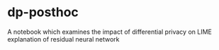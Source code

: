 # dp-posthoc
A notebook which examines the impact of differential privacy on LIME explanation of residual neural network
